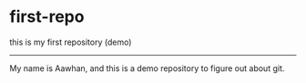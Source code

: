 # first-repo
this is my first repository (demo)
<hr>
My name is Aawhan, and this is a demo repository to figure out about git.
